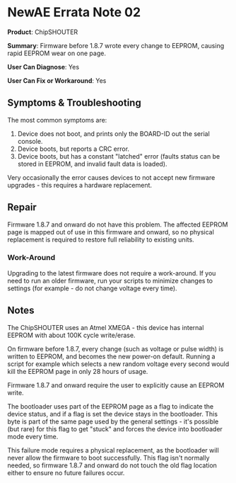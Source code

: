 # NewAE Errata Note 02

**Product**: ChipSHOUTER

**Summary**: Firmware before 1.8.7 wrote every change to EEPROM, causing rapid EEPROM wear on one page.

**User Can Diagnose**: Yes

**User Can Fix or Workaround**: Yes

## Symptoms & Troubleshooting

The most common symptoms are:

1. Device does not boot, and prints only the BOARD-ID out the serial console.
2. Device boots, but reports a CRC error.
3. Device boots, but has a constant "latched" error (faults status can be stored in EEPROM, and invalid fault data is loaded).

Very occasionally the error causes devices to not accept new firmware upgrades - this requires a hardware replacement.

## Repair

Firmware 1.8.7 and onward do not have this problem. The affected EEPROM page is mapped out of use in this firmware and onward, so no physical replacement is required to restore full reliability to existing units.

### Work-Around

Upgrading to the latest firmware does not require a work-around. If you need to run an older firmware, run your scripts to minimize changes to settings (for example - do not change voltage every time).

## Notes

The ChipSHOUTER uses an Atmel XMEGA - this device has internal EEPROM with about 100K cycle write/erase.

On firmware before 1.8.7, every change (such as voltage or pulse width) is written to EEPROM, and becomes the new power-on default. Running a script for example which selects a new random voltage every second would kill the EEPROM page in only 28 hours of usage.

Firmware 1.8.7 and onward require the user to explicitly cause an EEPROM write.

The bootloader uses part of the EEPROM page as a flag to indicate the device status, and if a flag is set the device stays in the bootloader. This byte is part of the same page used by the general settings - it's possible (but rare) for this flag to get "stuck" and forces the device into bootloader mode every time.

This failure mode requires a physical replacement, as the bootloader will never allow the firmware to boot successfully. This flag isn't normally needed, so firmware 1.8.7 and onward do not touch the old flag location either to ensure no future failures occur.
